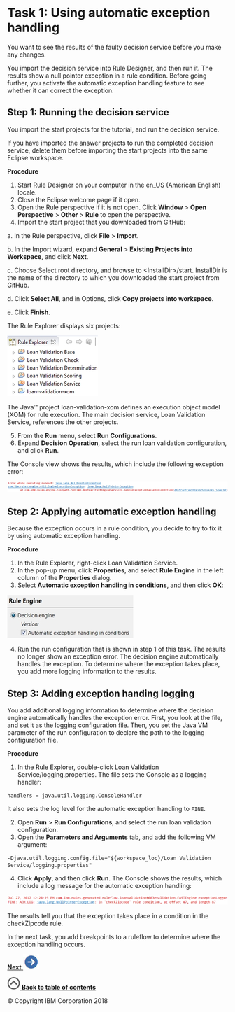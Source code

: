 # Task 1: Using automatic exception handling

You want to see the results of the faulty decision service before you make any changes.

You import the decision service into Rule Designer, and then run it. The results show a null pointer exception in a rule condition. Before going further, you activate the automatic exception handling feature to see whether it can correct the exception.

## Step 1: Running the decision service

You import the start projects for the tutorial, and run the decision service.

If you have imported the answer projects to run the completed decision service, delete them before importing the start projects into the same Eclipse workspace.

**Procedure**
1.   Start Rule Designer on your computer in the en\_US \(American English\) locale. 
2.   Close the Eclipse welcome page if it open. 
3.   Open the Rule perspective if it is not open. Click **Window** \> **Open Perspective** \> **Other** \> **Rule** to open the perspective. 
4.   Import the start project that you downloaded from GitHub: 

a.  In the Rule perspective, click **File** \> **Import**.

b.  In the Import wizard, expand **General** \> **Existing Projects into Workspace**, and click **Next**.

c.  Choose Select root directory, and browse to <InstallDir\>/start. InstallDir is the name of the directory to which you downloaded the start project from GitHub.

d.  Click **Select All**, and in Options, click **Copy projects into workspace**.

e.  Click **Finish**.

The Rule Explorer displays six projects:

![Image shows the rule projects.](../tut_cloud_rd_debug_ghimages/scrn_debug_projects.jpg)

The Java™ project loan-validation-xom defines an execution object model \(XOM\) for rule execution. The main decision service, Loan Validation Service, references the other projects.

5.   From the **Run** menu, select **Run Configurations**. 
6.   Expand **Decision Operation**, select the run loan validation configuration, and click **Run**. 

The Console view shows the results, which include the following exception error:

![Image shows the error in the Console.](../tut_cloud_rd_debug_ghimages/scrn_debug_error.jpg)


## Step 2: Applying automatic exception handling

Because the exception occurs in a rule condition, you decide to try to fix it by using automatic exception handling.

**Procedure**
1.   In the Rule Explorer, right-click Loan Validation Service. 
2.   In the pop-up menu, click **Properties**, and select **Rule Engine** in the left column of the **Properties** dialog. 
3.   Select **Automatic exception handling in conditions**, and then click **OK**: 

![Image shows automatic exception handling in conditions.](../tut_cloud_rd_debug_ghimages/scrn_debug_auto.jpg)

4.   Run the run configuration that is shown in step 1 of this task. The results no longer show an exception error. The decision engine automatically handles the exception. To determine where the exception takes place, you add more logging information to the results.

## Step 3: Adding exception handing logging

You add additional logging information to determine where the decision engine automatically handles the exception error. First, you look at the file, and set it as the logging configuration file. Then, you set the Java VM parameter of the run configuration to declare the path to the logging configuration file.

**Procedure**
1.   In the Rule Explorer, double-click Loan Validation Service/logging.properties. The file sets the Console as a logging handler:

    handlers = java.util.logging.ConsoleHandler

It also sets the log level for the automatic exception handling to `FINE`.

2.   Open **Run** \> **Run Configurations**, and select the run loan validation configuration. 
3.   Open the **Parameters and Arguments** tab, and add the following VM argument: 

    
    -Djava.util.logging.config.file="${workspace_loc}/Loan Validation Service/logging.properties"
    

4.   Click **Apply**, and then click **Run**. The Console shows the results, which include a log message for the automatic exception handling:

![Image shows the error message.](../tut_cloud_rd_debug_ghimages/scrn_debug_aeherror.jpg)

The results tell you that the exception takes place in a condition in the checkZipcode rule.


In the next task, you add breakpoints to a ruleflow to determine where the exception handling occurs.

[**Next** ![""](../tut_cloud_rd_debug_ghimages/next.jpg)](../tut_cloud_rd_debug_ghtopics/tut_cloud_rddebug_bp_lsn.md)

[![""](../tut_cloud_rd_debug_ghimages/home.jpg) **Back to table of contents**](../README.md)

© Copyright IBM Corporation 2018

